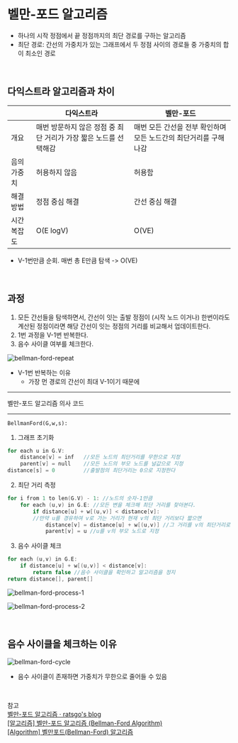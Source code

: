 # 벨만-포드 알고리즘

- 하나의 시작 정점에서 끝 정점까지의 최단 경로를 구하는 알고리즘
- 최단 경로: 간선의 가중치가 있는 그래프에서 두 정점 사이의 경로들 중 가중치의 합이 최소인 경로

<br>

## 다익스트라 알고리즘과 차이

|             | 다익스트라                                                       | 벨만-포드                                                        |
| ----------- | ---------------------------------------------------------------- | ---------------------------------------------------------------- |
| 개요        | 매번 방문하지 않은 정점 중 최단 거리가 가장 짧은 노드를 선택해감 | 매번 모든 간선을 전부 확인하며 모든 노드간의 최단거리를 구해나감 |
| 음의 가중치 | 허용하지 않음                                                    | 허용함                                                           |
| 해결 방법   | 정점 중심 해결                                                   | 간선 중심 해결                                                   |
| 시간복잡도  | O(E logV)                                                        | O(VE)                                                            |

- V-1번만큼 순회. 매번 총 E만큼 탐색 -> O(VE)

<br>

## 과정

1. 모든 간선들을 탐색하면서, 간선이 잇는 출발 정점이 (시작 노드 이거나) 한번이라도 계산된 정점이라면 해당 간선이 잇는 정점의 거리를 비교해서 업데이트한다.
2. 1번 과정을 V-1번 반복한다.
3. 음수 사이클 여부를 체크한다.

![bellman-ford-repeat](https://user-images.githubusercontent.com/68081743/235900915-dafce754-8b55-47be-bbaf-54c0394594fb.png)

- V-1번 반복하는 이유
  - 가장 먼 경로의 간선이 최대 V-1이기 때문에

---

벨만-포드 알고리즘 의사 코드

---

```
BellmanFord(G,w,s):
```

1. 그래프 초기화

```c
for each u in G.V:
    distance[v] = inf   //모든 노드의 최단거리를 무한으로 지정
    parent[v] = null    //모든 노드의 부모 노드를 널값으로 지정
distance[s] = 0         //출발점의 최단거리는 0으로 지정한다
```

2. 최단 거리 측정

```c
for i from 1 to len(G.V) - 1: //노드의 숫자-1만큼
    for each (u,v) in G.E: //모든 변을 체크해 최단 거리를 찾아본다.
        if distance[u] + w[(u,v)] < distance[v]:
        //만약 u를 경유하여 v로 가는 거리가 현재 v의 최단 거리보다 짧으면
            distance[v] = distance[u] + w[(u,v)] //그 거리를 v의 최단거리로 지정
            parent[v] = u //u를 v의 부모 노드로 지정
```

3. 음수 사이클 체크

```c
for each (u,v) in G.E:
    if distance[u] + w[(u,v)] < distance[v]:
        return false //음수 사이클을 확인하고 알고리즘을 정지
return distance[], parent[]
```

![bellman-ford-process-1](https://user-images.githubusercontent.com/68081743/235902051-b0843732-1586-470a-a951-a95a2abb74e1.png)

![bellman-ford-process-2](https://user-images.githubusercontent.com/68081743/235902056-c2ba0914-7793-43d9-8667-1425d8a665e9.png)

<br>

## 음수 사이클을 체크하는 이유

![bellman-ford-cycle](https://user-images.githubusercontent.com/68081743/235902932-e79f99ef-e980-49ae-a1d1-c75e34221540.png)

- 음수 사이클이 존재하면 가중치가 무한으로 줄어들 수 있음

<br>

참고 <br>
[벨만-포드 알고리즘 · ratsgo's blog](https://ratsgo.github.io/data%20structure&algorithm/2017/11/27/bellmanford/) <br>
[[알고리즘] 벨만-포드 알고리즘 (Bellman-Ford Algorithm)](https://velog.io/@kimdukbae/%EC%95%8C%EA%B3%A0%EB%A6%AC%EC%A6%98-%EB%B2%A8%EB%A7%8C-%ED%8F%AC%EB%93%9C-%EC%95%8C%EA%B3%A0%EB%A6%AC%EC%A6%98-Bellman-Ford-Algorithm) <br>
[[Algorithm] 벨만포드(Bellman-Ford) 알고리즘](https://ssungkang.tistory.com/entry/Algorithm-%EB%B2%A8%EB%A7%8C%ED%8F%AC%EB%93%9CBellman-Ford-%EC%95%8C%EA%B3%A0%EB%A6%AC%EC%A6%98)
